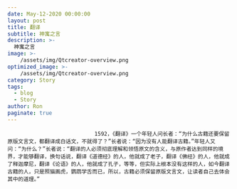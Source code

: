 ```yaml
---
date: May-12-2020 00:00:00
layout: post
title: 翻译
subtitle: 神寓之言
description: >-
  神寓之言
image: >-
    /assets/img/Qtcreator-overview.png
optimized_image: >-
    /assets/img/Qtcreator-overview.png
category: Story
tags:
  - blog
  - Story
author: Ron
paginate: true
---
```


							　　1592，《翻译》一个年轻人问长者：“为什么古籍还要保留原版文言文，都翻译成白话文，不就得了？”长者说：“因为没有人能翻译古籍。”年轻人又问：“为什么？”长者说：“翻译的人必须彻底理解和领悟原文的含义，与原作者达到同样的境界，才能够翻译，换句话说，翻译《道德经》的人，他就成了老子，翻译《佛经》的人，他就成了释迦摩尼，翻译《论语》的人，他就成了孔子，等等，但实际上根本没有这样的人，如今翻译古籍的人，只是照猫画虎，鹦鹉学舌而已，所以，古籍必须保留原版文言文，让读者自己去体会其中的道理。”
							
							
						